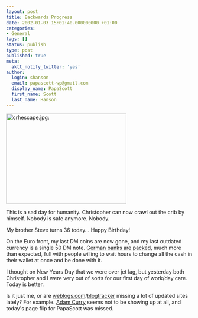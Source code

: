 ```yaml
---
layout: post
title: Backwards Progress
date: 2002-01-03 15:01:40.000000000 +01:00
categories:
- General
tags: []
status: publish
type: post
published: true
meta:
  aktt_notify_twitter: 'yes'
author:
  login: shanson
  email: papascott-wp@gmail.com
  display_name: PapaScott
  first_name: Scott
  last_name: Hanson
---
```

<p><img src="https://res.cloudinary.com/papascott/image/upload/wordpress/wp-content/uploads/2002/01/crhescape.jpg" height="244" width="325" border="0" alt="crhescape.jpg: " /></p>
<p>This is a sad day for humanity. Christopher can now crawl out the crib by himself. Nobody is safe anymore. Nobody.</p>
<p>My brother Steve turns 36 today... Happy Birthday!</p>
<p>On the Euro front, my last DM coins are now gone, and my last outdated currency is a single 50 DM note. <a href="http://www.faz.com/IN/INtemplates/eFAZ/docmain.asp?rub=&#123;B1311FCC-FBFB-11D2-B228-00105A9CAF88&#125;&doc=&#123;0A8FA8E3-017E-4C42-8ED3-84D9DC903CC0&#125;">German banks are packed</a>, much more than expected, full with people willing to wait hours to change all the cash in their wallet at once and be done with it. </p>
<p>I thought on New Years Day that we were over jet lag, but yesterday both Christopher and I were very out of sorts for our first day of work/day care. Today is better.</p>
<p>Is it just me, or are <a href="http://www.weblogs.com">weblogs.com</a>/<a href="http://www.dansanderson.com/blogtracker/">blogtracker</a> missing a lot of updated sites lately? For example. <a href="http://www.curry.com">Adam Curry</a> seems not to be showing up at all, and today's page flip for PapaScott was missed.</p>

